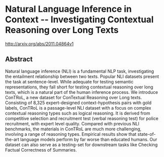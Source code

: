 # Natural Language Inference in Context -- Investigating Contextual Reasoning over Long Texts
http://arxiv.org/abs/2011.04864v1
## Abstract
Natural language inference (NLI) is a fundamental NLP task, investigating the entailment relationship between two texts. Popular NLI datasets present the task at sentence-level. While adequate for testing semantic representations, they fall short for testing contextual reasoning over long texts, which is a natural part of the human inference process. We introduce ConTRoL, a new dataset for ConTextual Reasoning over Long texts. Consisting of 8,325 expert-designed context-hypothesis pairs with gold labels, ConTRoL is a passage-level NLI dataset with a focus on complex contextual reasoning types such as logical reasoning. It is derived from competitive selection and recruitment test (verbal reasoning test) for police recruitment, with expert level quality. Compared with previous NLI benchmarks, the materials in ConTRoL are much more challenging, involving a range of reasoning types. Empirical results show that state-of-the-art language models perform by far worse than educated humans. Our dataset can also serve as a testing-set for downstream tasks like Checking Factual Correctness of Summaries.
